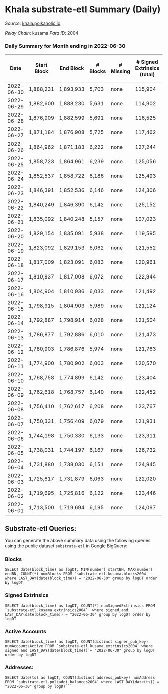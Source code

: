 # Khala substrate-etl Summary (Daily)

_Source_: [khala.polkaholic.io](https://khala.polkaholic.io)

*Relay Chain*: kusama
*Para ID*: 2004



### Daily Summary for Month ending in 2022-06-30


| Date | Start Block | End Block | # Blocks | # Missing | # Signed Extrinsics (total) | # Active Accounts | # Addresses with Balances | # Events | # Transfers | # XCM Transfers In | # XCM Transfers Out |
| ---- | ----------- | --------- | -------- | --------- | --------------------------- | ----------------- | ------------------------- | -------- | ----------- | ------------------ | ------------------- |
| 2022-06-30 | 1,888,231 | 1,893,933 | 5,703 | none  | 115,904 | 2,179 | 16,813 | 1,294,754 | 2,146 ($232,229.13) | 4 ($189.08) | 9 ($1,663.96) |
| 2022-06-29 | 1,882,600 | 1,888,230 | 5,631 | none  | 114,902 | 2,192 | 16,801 | 1,284,019 | 2,010 ($111,399.92) | 8 ($415.51) | 6 ($238.11) |
| 2022-06-28 | 1,876,909 | 1,882,599 | 5,691 | none  | 116,525 | 2,167 | 16,783 | 1,301,745 | 1,983 ($121,876.63) | 9 ($882.21) | 6 ($1,429.44) |
| 2022-06-27 | 1,871,184 | 1,876,908 | 5,725 | none  | 117,462 | 2,191 | 16,764 | 1,313,402 | 2,139 ($160,600.32) | 5 ($578.76) | 6 ($1,406.77) |
| 2022-06-26 | 1,864,962 | 1,871,183 | 6,222 | none  | 127,244 | 2,183 | 16,748 | 1,423,888 | 2,341 ($139,822.92) | 14 ($315.93) | 5 ($252.63) |
| 2022-06-25 | 1,858,723 | 1,864,961 | 6,239 | none  | 125,056 | 2,269 | 16,709 | 1,406,506 | 1,981 ($260,531.33) | 16 ($3,472.30) | 13 ($586.47) |
| 2022-06-24 | 1,852,537 | 1,858,722 | 6,186 | none  | 125,493 | 2,321 | 16,678 | 1,373,173 | 1,898 ($248,902.24) | 22 ($459.50) | 9 ($280.41) |
| 2022-06-23 | 1,846,391 | 1,852,536 | 6,146 | none  | 124,306 | 2,314 | 16,645 | 1,278,083 | 2,208 ($160,614.25) | 27 ($1,297.00) | 5 ($653.30) |
| 2022-06-22 | 1,840,249 | 1,846,390 | 6,142 | none  | 125,152 | 2,534 | 16,597 | 1,275,396 | 2,268 ($186,521.66) | 43 ($675.05) | 8 ($1,422.15) |
| 2022-06-21 | 1,835,092 | 1,840,248 | 5,157 | none  | 107,023 | 2,568 | 16,435 | 1,090,648 | 2,349 ($239,437.04) | 46 ($992.57) | 5 ($206.84) |
| 2022-06-20 | 1,829,154 | 1,835,091 | 5,938 | none  | 119,595 | 2,298 | 16,281 | 1,224,645 | 2,249 ($168,785.43) | 4 ($83.71) | 4 ($271.52) |
| 2022-06-19 | 1,823,092 | 1,829,153 | 6,062 | none  | 121,552 | 2,214 | 16,275 | 1,248,091 | 2,288 ($167,982.73) | 4 ($1,728.46) | 3 ($253.82) |
| 2022-06-18 | 1,817,009 | 1,823,091 | 6,083 | none  | 120,961 | 2,152 | 16,267 | 1,244,608 | 1,855 ($79,422.71) | 1 ($5.00) | 11 ($1,189.31) |
| 2022-06-17 | 1,810,937 | 1,817,008 | 6,072 | none  | 122,944 | 2,305 | 16,263 | 1,259,076 | 2,339 ($141,962.17) | 9 ($1,906.27) | 4 ($234.80) |
| 2022-06-16 | 1,804,904 | 1,810,936 | 6,033 | none  | 121,492 | 2,309 | 16,221 | 1,246,481 | 2,273 ($268,675.05) | 3 ($256.76) | 6 ($281.84) |
| 2022-06-15 | 1,798,915 | 1,804,903 | 5,989 | none  | 121,124 | 2,285 | 16,254 | 1,244,796 | 2,526 ($184,427.27) | 7 ($2,456.41) | 6 ($1,755.05) |
| 2022-06-14 | 1,792,887 | 1,798,914 | 6,028 | none  | 121,504 | 2,267 | 16,229 | 1,247,928 | 2,482 ($167,057.86) | 9 ($230.27) | 14 ($259.38) |
| 2022-06-13 | 1,786,877 | 1,792,886 | 6,010 | none  | 121,473 | 2,315 | 16,204 | 1,246,789 | 2,809 ($274,225.96) | 10 ($6,141.28) | 9 ($3,770.42) |
| 2022-06-12 | 1,780,903 | 1,786,876 | 5,974 | none  | 121,763 | 2,387 | 16,146 | 1,247,768 | 2,747 ($87,916.02) | 8 ($1,664.75) | 11 ($3,647.09) |
| 2022-06-11 | 1,774,900 | 1,780,902 | 6,003 | none  | 120,570 | 2,208 | 16,133 | 1,266,480 | 2,243 ($215,208.15) | 6 ($2,254.90) | 9 ($1,935.87) |
| 2022-06-10 | 1,768,758 | 1,774,899 | 6,142 | none  | 123,404 | 2,278 | 16,128 | 1,295,141 | 2,356 ($285,226.87) | 2 ($502.36) | 10 ($1,414.66) |
| 2022-06-09 | 1,762,618 | 1,768,757 | 6,140 | none  | 122,452 | 2,216 | 16,112 | 1,283,915 | 1,860 ($159,845.14) | 8 ($1,293.14) | 9 ($676.37) |
| 2022-06-08 | 1,756,410 | 1,762,617 | 6,208 | none  | 123,767 | 2,304 | 16,091 | 1,297,938 | 2,174 ($241,696.28) | 12 ($897.40) | 11 ($797.00) |
| 2022-06-07 | 1,750,331 | 1,756,409 | 6,079 | none  | 121,931 | 2,267 | 16,063 | 1,271,813 | 2,243 ($279,451.54) | 20 ($1,939.83) | 11 ($329.29) |
| 2022-06-06 | 1,744,198 | 1,750,330 | 6,133 | none  | 123,311 | 2,290 | 16,031 | 1,290,715 | 2,332 ($212,392.45) | 8 ($207.51) | 8 ($7,573.49) |
| 2022-06-05 | 1,738,031 | 1,744,197 | 6,167 | none  | 126,732 | 2,303 | 16,013 | 1,317,900 | 2,004 ($142,417.35) | 5 ($232.05) | 8 ($254.51) |
| 2022-06-04 | 1,731,880 | 1,738,030 | 6,151 | none  | 124,945 | 2,228 | 16,008 | 1,301,072 | 1,659 ($124,906.62) | 2 ($82.61) | 9 ($349.13) |
| 2022-06-03 | 1,725,817 | 1,731,879 | 6,063 | none  | 122,020 | 2,232 | 15,997 | 1,267,160 | 1,941 ($172,685.52) | 6 ($2,984.20) | 16 ($3,005.22) |
| 2022-06-02 | 1,719,695 | 1,725,816 | 6,122 | none  | 123,446 | 2,311 | 15,971 | 1,284,877 | 2,120 ($305,724.01) | 12 ($1,644.96) | 17 ($1,691.81) |
| 2022-06-01 | 1,713,500 | 1,719,694 | 6,195 | none  | 124,097 | 2,271 | 15,938 | 1,294,337 | 2,079 ($111,774.84) | 7 ($67.58) | 17 ($779.93) |

## Substrate-etl Queries:
You can generate the above summary data using the following queries using the public dataset `substrate-etl` in Google BigQuery:


### Blocks
```
SELECT date(block_time) as logDT, MIN(number) startBN, MAX(number) endBN, COUNT(*) numBlocks FROM `substrate-etl.kusama.blocks2004`  where LAST_DAY(date(block_time)) = "2022-06-30" group by logDT order by logDT
```


### Signed Extrinsics
```
SELECT date(block_time) as logDT, COUNT(*) numSignedExtrinsics FROM `substrate-etl.kusama.extrinsics2004`  where signed and LAST_DAY(date(block_time)) = "2022-06-30" group by logDT order by logDT
```


### Active Accounts
```
SELECT date(block_time) as logDT, COUNT(distinct signer_pub_key) numAccountsActive FROM `substrate-etl.kusama.extrinsics2004` where signed and LAST_DAY(date(block_time)) = "2022-06-30" group by logDT order by logDT
```


### Addresses:
```
SELECT date(ts) as logDT, COUNT(distinct address_pubkey) numAddress FROM `substrate-etl.polkadot.balances2004` where LAST_DAY(date(ts)) = "2022-06-30" group by logDT```

